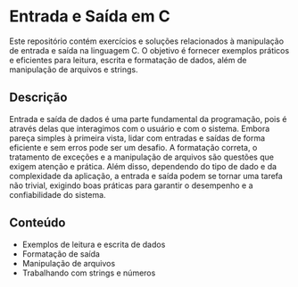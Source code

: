 # Entrada e Saída em C

Este repositório contém exercícios e soluções relacionados à manipulação de entrada e saída na linguagem C. O objetivo é fornecer exemplos práticos e eficientes para leitura, escrita e formatação de dados, além de manipulação de arquivos e strings.

## Descrição

Entrada e saída de dados é uma parte fundamental da programação, pois é através delas que interagimos com o usuário e com o sistema. Embora pareça simples à primeira vista, lidar com entradas e saídas de forma eficiente e sem erros pode ser um desafio. A formatação correta, o tratamento de exceções e a manipulação de arquivos são questões que exigem atenção e prática. Além disso, dependendo do tipo de dado e da complexidade da aplicação, a entrada e saída podem se tornar uma tarefa não trivial, exigindo boas práticas para garantir o desempenho e a confiabilidade do sistema.

## Conteúdo

- Exemplos de leitura e escrita de dados
- Formatação de saída
- Manipulação de arquivos
- Trabalhando com strings e números
